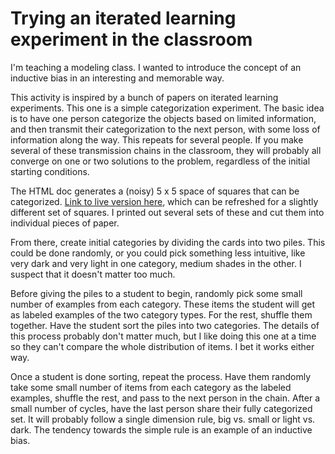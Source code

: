 # Trying an iterated learning experiment in the classroom

I'm teaching a modeling class. I wanted to introduce the concept of an inductive bias in an interesting and memorable way.

This activity is inspired by a bunch of papers on iterated learning experiments. This one is a simple categorization experiment. The basic idea is to have one person categorize the objects based on limited information, and then transmit their categorization to the next person, with some loss of information along the way. This repeats for several people. If you make several of these transmission chains in the classroom, they will probably all converge on one or two solutions to the problem, regardless of the initial starting conditions.

The HTML doc generates a (noisy) 5 x 5 space of squares that can be categorized. [Link to live version here](https://jodeleeuw.github.io/iterated-learning-in-class/), which can be refreshed for a slightly different set of squares. I printed out several sets of these and cut them into individual pieces of paper. 

From there, create initial categories by dividing the cards into two piles. This could be done randomly, or you could pick something less intuitive, like very dark and very light in one category, medium shades in the other. I suspect that it doesn't matter too much.

Before giving the piles to a student to begin, randomly pick some small number of examples from each category. These items the student will get as labeled examples of the two category types. For the rest, shuffle them together. Have the student sort the piles into two categories. The details of this process probably don't matter much, but I like doing this one at a time so they can't compare the whole distribution of items. I bet it works either way.

Once a student is done sorting, repeat the process. Have them randomly take some small number of items from each category as the labeled examples, shuffle the rest, and pass to the next person in the chain. After a small number of cycles, have the last person share their fully categorized set. It will probably follow a single dimension rule, big vs. small or light vs. dark. The tendency towards the simple rule is an example of an inductive bias.

